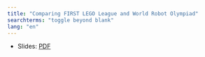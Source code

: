 ```yaml
---
title: "Comparing FIRST LEGO League and World Robot Olympiad"
searchterms: "toggle beyond blank"
lang: "en"
---
```

 <ul>
 <li class="ng-binding">Slides:
 <a href="ProgrammingLessons/wro/FLLWRO.pdf">PDF</a>
 </li>
 </ul>
